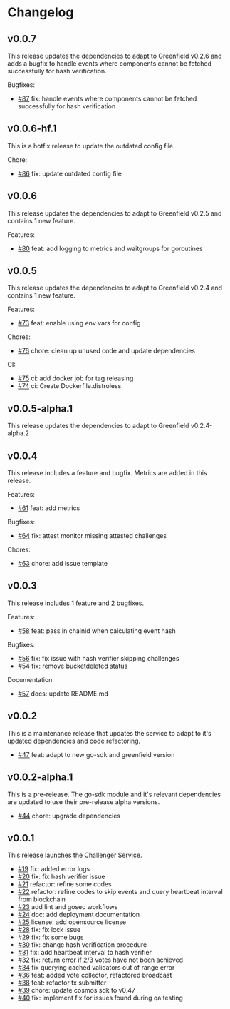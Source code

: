 # Changelog

## v0.0.7
This release updates the dependencies to adapt to Greenfield v0.2.6 and adds a bugfix to handle events where components cannot be fetched successfully for hash verification.  

Bugfixes:  
* [#87](https://github.com/bnb-chain/greenfield-challenger/pull/87) fix: handle events where components cannot be fetched successfully for hash verification

## v0.0.6-hf.1
This is a hotfix release to update the outdated config file.

Chore:
* [#86](https://github.com/bnb-chain/greenfield-challenger/pull/86) fix: update outdated config file

## v0.0.6  
This release updates the dependencies to adapt to Greenfield v0.2.5 and contains 1 new feature.

Features:  
* [#80](https://github.com/bnb-chain/greenfield-challenger/pull/80) feat: add logging to metrics and waitgroups for goroutines

## v0.0.5
This release updates the dependencies to adapt to Greenfield v0.2.4 and contains 1 new feature.  

Features:  
* [#73](https://github.com/bnb-chain/greenfield-challenger/pull/73) feat: enable using env vars for config

Chores:
* [#76](https://github.com/bnb-chain/greenfield-challenger/pull/76) chore: clean up unused code and update dependencies

CI:  
* [#75](https://github.com/bnb-chain/greenfield-challenger/pull/75) ci: add docker job for tag releasing
* [#74](https://github.com/bnb-chain/greenfield-challenger/pull/74) ci: Create Dockerfile.distroless


## v0.0.5-alpha.1
This release updates the dependencies to adapt to Greenfield v0.2.4-alpha.2

## v0.0.4
This release includes a feature and bugfix. Metrics are added in this release.

Features:
* [#61](https://github.com/bnb-chain/greenfield-challenger/pull/61) feat: add metrics

Bugfixes:
* [#64](https://github.com/bnb-chain/greenfield-challenger/pull/64) fix: attest monitor missing attested challenges

Chores:
* [#63](https://github.com/bnb-chain/greenfield-challenger/pull/63) chore: add issue template


## v0.0.3
This release includes 1 feature and 2 bugfixes.

Features:
* [#58](https://github.com/bnb-chain/greenfield-challenger/pull/58) feat: pass in chainid when calculating event hash

Bugfixes:
* [#56](https://github.com/bnb-chain/greenfield-challenger/pull/56) fix: fix issue with hash verifier skipping challenges
* [#54](https://github.com/bnb-chain/greenfield-challenger/pull/54) fix: remove bucketdeleted status

Documentation
* [#57](https://github.com/bnb-chain/greenfield-challenger/pull/57) docs: update README.md

## v0.0.2
This is a maintenance release that updates the service to adapt to it's updated dependencies and code refactoring.
* [#47](https://github.com/bnb-chain/greenfield-challenger/pull/47) feat: adapt to new go-sdk and greenfield version

## v0.0.2-alpha.1
This is a pre-release. The go-sdk module and it's relevant dependencies are updated to use their pre-release alpha versions.
* [#44](https://github.com/bnb-chain/greenfield-challenger/pull/44) chore: upgrade dependencies    

## v0.0.1
This release launches the Challenger Service.

* [#19](https://github.com/bnb-chain/greenfield-challenger/pull/19) fix: added error logs  
* [#20](https://github.com/bnb-chain/greenfield-challenger/pull/20) fix: fix hash verifier issue
* [#21](https://github.com/bnb-chain/greenfield-challenger/pull/21) refactor: refine some codes
* [#22](https://github.com/bnb-chain/greenfield-challenger/pull/22) refactor: refine codes to skip events and query heartbeat interval from blockchain
* [#23](https://github.com/bnb-chain/greenfield-challenger/pull/23) add lint and gosec workflows
* [#24](https://github.com/bnb-chain/greenfield-challenger/pull/24) doc: add deployment documentation 
* [#25](https://github.com/bnb-chain/greenfield-challenger/pull/25) license: add opensource license 
* [#28](https://github.com/bnb-chain/greenfield-challenger/pull/28) fix: fix lock issue 
* [#29](https://github.com/bnb-chain/greenfield-challenger/pull/29) fix: fix some bugs 
* [#30](https://github.com/bnb-chain/greenfield-challenger/pull/30) fix: change hash verification procedure 
* [#31](https://github.com/bnb-chain/greenfield-challenger/pull/31) fix: add heartbeat interval to hash verifier 
* [#32](https://github.com/bnb-chain/greenfield-challenger/pull/32) fix: return error if 2/3 votes have not been achieved 
* [#34](https://github.com/bnb-chain/greenfield-challenger/pull/34) fix querying cached validators out of range error 
* [#36](https://github.com/bnb-chain/greenfield-challenger/pull/36) feat: added vote collector, refactored broadcast 
* [#38](https://github.com/bnb-chain/greenfield-challenger/pull/38) feat: refactor tx submitter 
* [#39](https://github.com/bnb-chain/greenfield-challenger/pull/39) chore: update cosmos sdk to v0.47 
* [#40](https://github.com/bnb-chain/greenfield-challenger/pull/40) fix: implement fix for issues found during qa testing 
